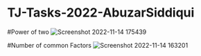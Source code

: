# TJ-Tasks-2022-AbuzarSiddiqui
#Power of two
![Screenshot 2022-11-14 175439](https://user-images.githubusercontent.com/115387090/201664744-9d2f4800-f341-47a3-a198-68385c50d342.jpg)








#Number of common Factors
![Screenshot 2022-11-14 163201](https://user-images.githubusercontent.com/115387090/201662185-f6e7ddde-4c23-46b7-870d-9b9735db357e.jpg)
